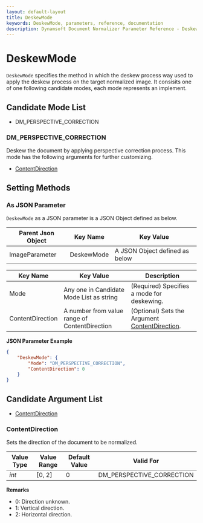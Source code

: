 ```yaml
---
layout: default-layout
title: DeskewMode
keywords: DeskewMode, parameters, reference, documentation
description: Dynamsoft Document Normalizer Parameter Reference - DeskewMode
---
```


# DeskewMode

`DeskewMode` specifies the method in which the deskew process way used to apply the deskew process on the target normalized image. It consisits one of one following candidate modes, each mode represents an implement.

## Candidate Mode List

- DM_PERSPECTIVE_CORRECTION

### DM_PERSPECTIVE_CORRECTION

Deskew the document by applying perspective correction process. This mode has the following arguments for further customizing.

- [ContentDirection](#contentdirection)

## Setting Methods

### As JSON Parameter

`DeskewMode` as a JSON parameter is a JSON Object defined as below.

| Parent Json Object | Key Name | Key Value |
| ------------------ | ------------------- | ---------- |
| ImageParameter | DeskewMode | A JSON Object defined as below |

| Key Name | Key Value | Description |
| -------- | --------- | ----------- |
| Mode | Any one in Candidate Mode List as string | (Required) Specifies a mode for deskewing.  |
| ContentDirection | A number from value range of ContentDirection | (Optional) Sets the Argument [ContentDirection](#contentdirection). |

**JSON Parameter Example**

```json
{
    "DeskewMode": {
        "Mode": "DM_PERSPECTIVE_CORRECTION", 
        "ContentDirection": 0
    }
}
```

## Candidate Argument List

- [ContentDirection](#contentdirection)

### ContentDirection

Sets the direction of the document to be normalized.

| Value Type | Value Range | Default Value | Valid For |
| ---------- | ----------- | ------------- | --------- |
| *int* | [0, 2] | 0 | DM_PERSPECTIVE_CORRECTION |

**Remarks**

- 0: Direction unknown.
- 1: Vertical direction.
- 2: Horizontal direction.
